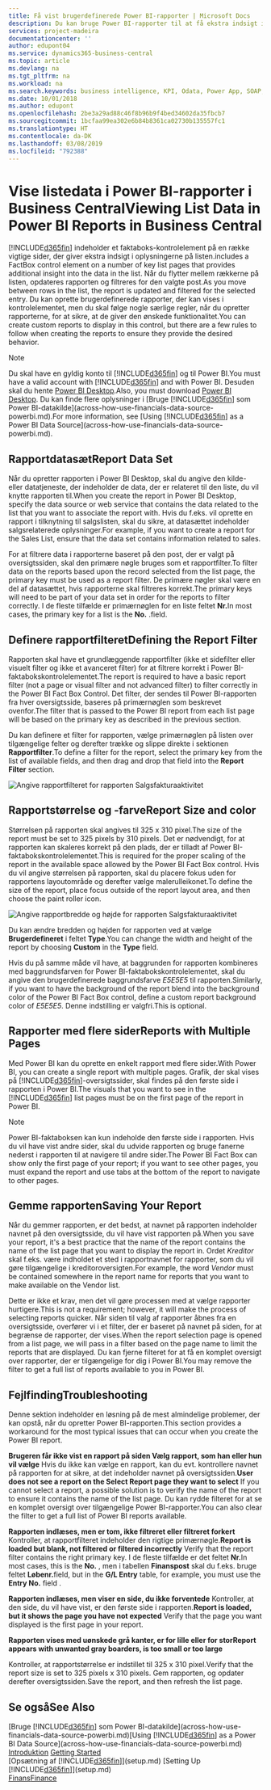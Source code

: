 ```yaml
---
title: Få vist brugerdefinerede Power BI-rapporter | Microsoft Docs
description: Du kan bruge Power BI-rapporter til at få ekstra indsigt i data på lister.
services: project-madeira
documentationcenter: ''
author: edupont04
ms.service: dynamics365-business-central
ms.topic: article
ms.devlang: na
ms.tgt_pltfrm: na
ms.workload: na
ms.search.keywords: business intelligence, KPI, Odata, Power App, SOAP, analysis
ms.date: 10/01/2018
ms.author: edupont
ms.openlocfilehash: 2be3a29ad88c46f8b96b9f4bed34602da35fbcb7
ms.sourcegitcommit: 1bcfaa99ea302e6b84b8361ca02730b135557fc1
ms.translationtype: HT
ms.contentlocale: da-DK
ms.lasthandoff: 03/08/2019
ms.locfileid: "792388"
---
```

# <a name="viewing-list-data-in-power-bi-reports-in-business-central"></a><span data-ttu-id="60e51-103">Vise listedata i Power BI-rapporter i Business Central</span><span class="sxs-lookup"><span data-stu-id="60e51-103">Viewing List Data in Power BI Reports in Business Central</span></span> 
[!INCLUDE[d365fin](includes/d365fin_md.md)] <span data-ttu-id="60e51-104">indeholder et faktaboks-kontrolelement på en række vigtige sider, der giver ekstra indsigt i oplysningerne på listen.</span><span class="sxs-lookup"><span data-stu-id="60e51-104">includes a FactBox control element on a number of key list pages that provides additional insight into the data in the list.</span></span> <span data-ttu-id="60e51-105">Når du flytter mellem rækkerne på listen, opdateres rapporten og filtreres for den valgte post.</span><span class="sxs-lookup"><span data-stu-id="60e51-105">As you move between rows in the list, the report is updated and filtered for the selected entry.</span></span> <span data-ttu-id="60e51-106">Du kan oprette brugerdefinerede rapporter, der kan vises i kontrolelementet, men du skal følge nogle særlige regler, når du opretter rapporterne, for at sikre, at de giver den ønskede funktionalitet.</span><span class="sxs-lookup"><span data-stu-id="60e51-106">You can create custom reports to display in this control, but there are a few rules to follow when creating the reports to ensure they provide the desired behavior.</span></span>  

> [!NOTE]  
>   <span data-ttu-id="60e51-107">Du skal have en gyldig konto til [!INCLUDE[d365fin](includes/d365fin_md.md)] og til Power BI.</span><span class="sxs-lookup"><span data-stu-id="60e51-107">You must have a valid account with [!INCLUDE[d365fin](includes/d365fin_md.md)] and with Power BI.</span></span> <span data-ttu-id="60e51-108">Desuden skal du hente [Power BI Desktop](https://powerbi.microsoft.com/en-us/desktop/).</span><span class="sxs-lookup"><span data-stu-id="60e51-108">Also, you must download [Power BI Desktop](https://powerbi.microsoft.com/en-us/desktop/).</span></span> <span data-ttu-id="60e51-109">Du kan finde flere oplysninger i [Bruge [!INCLUDE[d365fin](includes/d365fin_md.md)] som Power BI-datakilde](across-how-use-financials-data-source-powerbi.md).</span><span class="sxs-lookup"><span data-stu-id="60e51-109">For more information, see [Using [!INCLUDE[d365fin](includes/d365fin_md.md)] as a Power BI Data Source](across-how-use-financials-data-source-powerbi.md).</span></span>  

## <a name="report-data-set"></a><span data-ttu-id="60e51-110">Rapportdatasæt</span><span class="sxs-lookup"><span data-stu-id="60e51-110">Report Data Set</span></span>
<span data-ttu-id="60e51-111">Når du opretter rapporten i Power BI Desktop, skal du angive den kilde- eller datatjeneste, der indeholder de data, der er relateret til den liste, du vil knytte rapporten til.</span><span class="sxs-lookup"><span data-stu-id="60e51-111">When you create the report in Power BI Desktop, specify the data source or web service that contains the data related to the list that you want to associate the report with.</span></span> <span data-ttu-id="60e51-112">Hvis du f.eks. vil oprette en rapport i tilknytning til salgslisten, skal du sikre, at datasættet indeholder salgsrelaterede oplysninger.</span><span class="sxs-lookup"><span data-stu-id="60e51-112">For example, if you want to create a report for the Sales List, ensure that the data set contains information related to sales.</span></span>  

<span data-ttu-id="60e51-113">For at filtrere data i rapporterne baseret på den post, der er valgt på oversigtssiden, skal den primære nøgle bruges som et rapportfilter.</span><span class="sxs-lookup"><span data-stu-id="60e51-113">To filter data on the reports based upon the record selected from the list page, the primary key must be used as a report filter.</span></span> <span data-ttu-id="60e51-114">De primære nøgler skal være en del af datasættet, hvis rapporterne skal filtreres korrekt.</span><span class="sxs-lookup"><span data-stu-id="60e51-114">The primary keys will need to be part of your data set in order for the reports to filter correctly.</span></span> <span data-ttu-id="60e51-115">I de fleste tilfælde er primærnøglen for en liste feltet **Nr.**</span><span class="sxs-lookup"><span data-stu-id="60e51-115">In most cases, the primary key for a list is the **No.**</span></span> <span data-ttu-id="60e51-116">.</span><span class="sxs-lookup"><span data-stu-id="60e51-116">field.</span></span>  

## <a name="defining-the-report-filter"></a><span data-ttu-id="60e51-117">Definere rapportfilteret</span><span class="sxs-lookup"><span data-stu-id="60e51-117">Defining the Report Filter</span></span>
<span data-ttu-id="60e51-118">Rapporten skal have et grundlæggende rapportfilter (ikke et sidefilter eller visuelt filter og ikke et avanceret filter) for at filtrere korrekt i Power BI-faktabokskontrolelementet.</span><span class="sxs-lookup"><span data-stu-id="60e51-118">The report is required to have a basic report filter (not a page or visual filter and not advanced filter) to filter correctly in the Power BI Fact Box Control.</span></span> <span data-ttu-id="60e51-119">Det filter, der sendes til Power BI-rapporten fra hver oversigtsside, baseres på primærnøglen som beskrevet ovenfor.</span><span class="sxs-lookup"><span data-stu-id="60e51-119">The filter that is passed to the Power BI report from each list page will be based on the primary key as described in the previous section.</span></span>  

<span data-ttu-id="60e51-120">Du kan definere et filter for rapporten, vælge primærnøglen på listen over tilgængelige felter og derefter trække og slippe direkte i sektionen **Rapportfilter**.</span><span class="sxs-lookup"><span data-stu-id="60e51-120">To define a filter for the report, select the primary key from the list of available fields, and then drag and drop that field into the **Report Filter** section.</span></span>  

![Angive rapportfilteret for rapporten Salgsfakturaaktivitet](./media/across-how-use-powerbi-reports-factbox/financials-powerbi-report-filter.png)

## <a name="report-size-and-color"></a><span data-ttu-id="60e51-122">Rapportstørrelse og -farve</span><span class="sxs-lookup"><span data-stu-id="60e51-122">Report Size and color</span></span>
<span data-ttu-id="60e51-123">Størrelsen på rapporten skal angives til 325 x 310 pixel.</span><span class="sxs-lookup"><span data-stu-id="60e51-123">The size of the report must be set to 325 pixels by 310 pixels.</span></span> <span data-ttu-id="60e51-124">Det er nødvendigt, for at rapporten kan skaleres korrekt på den plads, der er tilladt af Power BI-faktabokskontrolelementet.</span><span class="sxs-lookup"><span data-stu-id="60e51-124">This is required for the proper scaling of the report in the available space allowed by the Power BI Fact Box control.</span></span> <span data-ttu-id="60e51-125">Hvis du vil angive størrelsen på rapporten, skal du placere fokus uden for rapportens layoutområde og derefter vælge malerulleikonet.</span><span class="sxs-lookup"><span data-stu-id="60e51-125">To define the size of the report, place focus outside of the report layout area, and then choose the paint roller icon.</span></span>

![Angive rapportbredde og højde for rapporten Salgsfakturaaktivitet](./media/across-how-use-powerbi-reports-factbox/financials-powerbi-report-sizing.png)

<span data-ttu-id="60e51-127">Du kan ændre bredden og højden for rapporten ved at vælge **Brugerdefineret** i feltet **Type**.</span><span class="sxs-lookup"><span data-stu-id="60e51-127">You can change the width and height of the report by choosing **Custom** in the **Type** field.</span></span>

<span data-ttu-id="60e51-128">Hvis du på samme måde vil have, at baggrunden for rapporten kombineres med baggrundsfarven for Power BI-faktabokskontrolelementet, skal du angive den brugerdefinerede baggrundsfarve *E5E5E5* til rapporten.</span><span class="sxs-lookup"><span data-stu-id="60e51-128">Similarly, if you want to have the background of the report blend into the background color of the Power BI Fact Box control, define a custom report background color of *E5E5E5*.</span></span> <span data-ttu-id="60e51-129">Denne indstilling er valgfri.</span><span class="sxs-lookup"><span data-stu-id="60e51-129">This is optional.</span></span>  

## <a name="reports-with-multiple-pages"></a><span data-ttu-id="60e51-130">Rapporter med flere sider</span><span class="sxs-lookup"><span data-stu-id="60e51-130">Reports with Multiple Pages</span></span>
<span data-ttu-id="60e51-131">Med Power BI kan du oprette en enkelt rapport med flere sider.</span><span class="sxs-lookup"><span data-stu-id="60e51-131">With Power BI, you can create a single report with multiple pages.</span></span> <span data-ttu-id="60e51-132">Grafik, der skal vises på [!INCLUDE[d365fin](includes/d365fin_md.md)]-oversigtssider, skal findes på den første side i rapporten i Power BI.</span><span class="sxs-lookup"><span data-stu-id="60e51-132">The visuals that you want to see in the [!INCLUDE[d365fin](includes/d365fin_md.md)] list pages must be on the first page of the report in Power BI.</span></span>  

> [!NOTE]  
>  <span data-ttu-id="60e51-133">Power BI-faktaboksen kan kun indeholde den første side i rapporten. Hvis du vil have vist andre sider, skal du udvide rapporten og bruge fanerne nederst i rapporten til at navigere til andre sider.</span><span class="sxs-lookup"><span data-stu-id="60e51-133">The Power BI Fact Box can show only the first page of your report; if you want to see other pages, you must expand the report and use tabs at the bottom of the report to navigate to other pages.</span></span>  

## <a name="saving-your-report"></a><span data-ttu-id="60e51-134">Gemme rapporten</span><span class="sxs-lookup"><span data-stu-id="60e51-134">Saving Your Report</span></span>

<span data-ttu-id="60e51-135">Når du gemmer rapporten, er det bedst, at navnet på rapporten indeholder navnet på den oversigtsside, du vil have vist rapporten på.</span><span class="sxs-lookup"><span data-stu-id="60e51-135">When you save your report, it's a best practice that the name of the report contains the name of the list page that you want to display the report in.</span></span> <span data-ttu-id="60e51-136">Ordet *Kreditor* skal f.eks. være indholdet et sted i rapportnavnet for rapporter, som du vil gøre tilgængelige i kreditoroversigten.</span><span class="sxs-lookup"><span data-stu-id="60e51-136">For example, the word *Vendor* must be contained somewhere in the report name for reports that you want to make available on the Vendor list.</span></span>  

<span data-ttu-id="60e51-137">Dette er ikke et krav, men det vil gøre processen med at vælge rapporter hurtigere.</span><span class="sxs-lookup"><span data-stu-id="60e51-137">This is not a requirement; however, it will make the process of selecting reports quicker.</span></span> <span data-ttu-id="60e51-138">Når siden til valg af rapporter åbnes fra en oversigtsside, overfører vi i et filter, der er baseret på navnet på siden, for at begrænse de rapporter, der vises.</span><span class="sxs-lookup"><span data-stu-id="60e51-138">When the report selection page is opened from a list page, we will pass in a filter based on the page name to limit the reports that are displayed.</span></span>  <span data-ttu-id="60e51-139">Du kan fjerne filteret for at få en komplet oversigt over rapporter, der er tilgængelige for dig i Power BI.</span><span class="sxs-lookup"><span data-stu-id="60e51-139">You may remove the filter to get a full list of reports available to you in Power BI.</span></span>  

## <a name="troubleshooting"></a><span data-ttu-id="60e51-140">Fejlfinding</span><span class="sxs-lookup"><span data-stu-id="60e51-140">Troubleshooting</span></span>
<span data-ttu-id="60e51-141">Denne sektion indeholder en løsning på de mest almindelige problemer, der kan opstå, når du opretter Power BI-rapporten.</span><span class="sxs-lookup"><span data-stu-id="60e51-141">This section provides a workaround for the most typical issues that can occur when you create the Power BI report.</span></span>  

<span data-ttu-id="60e51-142">**Brugeren får ikke vist en rapport på siden Vælg rapport, som han eller hun vil vælge** Hvis du ikke kan vælge en rapport, kan du evt. kontrollere navnet på rapporten for at sikre, at det indeholder navnet på oversigtssiden.</span><span class="sxs-lookup"><span data-stu-id="60e51-142">**User does not see a report on the Select Report page they want to select** If you cannot select a report, a possible solution is to verify the name of the report to ensure it contains the name of the list page.</span></span> <span data-ttu-id="60e51-143">Du kan rydde filteret for at se en komplet oversigt over tilgængelige Power BI-rapporter.</span><span class="sxs-lookup"><span data-stu-id="60e51-143">You can also clear the filter to get a full list of Power BI reports available.</span></span>  

<span data-ttu-id="60e51-144">**Rapporten indlæses, men er tom, ikke filtreret eller filtreret forkert** Kontroller, at rapportfilteret indeholder den rigtige primærnøgle.</span><span class="sxs-lookup"><span data-stu-id="60e51-144">**Report is loaded but blank, not filtered or filtered incorrectly** Verify that the report filter contains the right primary key.</span></span> <span data-ttu-id="60e51-145">I de fleste tilfælde er det feltet **Nr.**</span><span class="sxs-lookup"><span data-stu-id="60e51-145">In most cases, this is the **No.**</span></span> <span data-ttu-id="60e51-146">, men i tabellen **Finanspost** skal du f.eks. bruge feltet **Løbenr.**</span><span class="sxs-lookup"><span data-stu-id="60e51-146">field, but in the **G/L Entry** table, for example, you must use the **Entry No.** field  .</span></span>

<span data-ttu-id="60e51-147">**Rapporten indlæses, men viser en side, du ikke forventede** Kontroller, at den side, du vil have vist, er den første side i rapporten.</span><span class="sxs-lookup"><span data-stu-id="60e51-147">**Report is loaded, but it shows the page you have not expected** Verify that the page you want displayed is the first page in your report.</span></span>  

<span data-ttu-id="60e51-148">**Rapporten vises med uønskede grå kanter, er for lille eller for stor**</span><span class="sxs-lookup"><span data-stu-id="60e51-148">**Report appears with unwanted gray boarders, is too small or too large**</span></span>

<span data-ttu-id="60e51-149">Kontroller, at rapportstørrelse er indstillet til 325 x 310 pixel.</span><span class="sxs-lookup"><span data-stu-id="60e51-149">Verify that the report size is set to 325 pixels x 310 pixels.</span></span> <span data-ttu-id="60e51-150">Gem rapporten, og opdater derefter oversigtssiden.</span><span class="sxs-lookup"><span data-stu-id="60e51-150">Save the report, and then refresh the list page.</span></span>  

## <a name="see-also"></a><span data-ttu-id="60e51-151">Se også</span><span class="sxs-lookup"><span data-stu-id="60e51-151">See Also</span></span>
<span data-ttu-id="60e51-152">[Bruge [!INCLUDE[d365fin](includes/d365fin_md.md)] som Power BI-datakilde](across-how-use-financials-data-source-powerbi.md)</span><span class="sxs-lookup"><span data-stu-id="60e51-152">[Using [!INCLUDE[d365fin](includes/d365fin_md.md)] as a Power BI Data Source](across-how-use-financials-data-source-powerbi.md)</span></span>  
<span data-ttu-id="60e51-153">[Introduktion](product-get-started.md)  </span><span class="sxs-lookup"><span data-stu-id="60e51-153">[Getting Started](product-get-started.md)  </span></span>  
<span data-ttu-id="60e51-154">[Opsætning af [!INCLUDE[d365fin](includes/d365fin_md.md)]](setup.md)  </span><span class="sxs-lookup"><span data-stu-id="60e51-154">[Setting Up [!INCLUDE[d365fin](includes/d365fin_md.md)]](setup.md)  </span></span>  
[<span data-ttu-id="60e51-155">Finans</span><span class="sxs-lookup"><span data-stu-id="60e51-155">Finance</span></span>](finance.md)  

